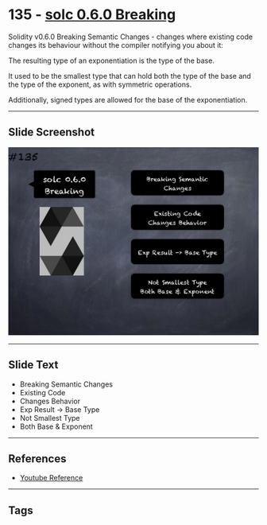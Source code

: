# 135 - [solc 0.6.0 Breaking](solc%200.6.0%20Breaking.md)
Solidity v0.6.0 Breaking Semantic Changes - changes where existing code changes its behaviour without the compiler notifying you about it:

The resulting type of an exponentiation is the type of the base. 

It used to be the smallest type that can hold both the type of the base and the type of the exponent, as with symmetric operations. 

Additionally, signed types are allowed for the base of the exponentiation.

___
## Slide Screenshot
![135.jpg](../../images/3.%20Solidity%20201/135.jpg)
___
## Slide Text
- Breaking Semantic Changes
- Existing Code
- Changes Behavior
- Exp Result -> Base Type
- Not Smallest Type
- Both Base & Exponent
___
## References
- [Youtube Reference](https://youtu.be/TqMIbouwePE?t=1381)
___
## Tags